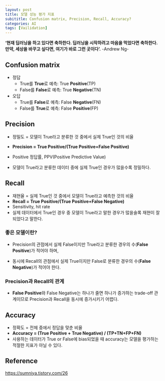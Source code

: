 ```yaml
---
layout: post
title: 모델 성능 평가 지표
subititle: Confusion matrix, Precision, Recall, Accuracy?
categories: AI
tags: [Vailidation]
---
```

**‘현재 딥러닝을 하고 있다면 축하한다. 딥러닝을 시작하려고 마음을 먹었다면 축하한다. 만약, 세상을 바꾸고 싶다면, 여기가 바로 그런 곳이다’.** -Andrew Ng-

## Confusion matrix

* 정답
  * True를 **True**로 예측: True **Positive**(TP)
  * False를 **False**로 예측: True **Negative**(TN)
* 오답
  * True를 **False**로 예측: False **Negative**(FN) 
  * False를 **True**로 예측: False **Positive**(FP)

## Precision

* 정밀도 = 모델이 True라고 분류한 것 중에서 실제 True인 것의 비율

* **Precision = True Positive/(True Positive+False Positive)**
* Positive 정답률, PPV(Positive Predictive Value)
* 모델이 True라고 분류한 데이터 중에 실제 True인 경우가 많을수록 정밀하다.

## Recall

* 재현율 = 실제 True인 것 중에서 모델이 True라고 예측한 것의 비율
* **Recall = True Positive/(True Positive+False Negative)**
* Sensitivity, hit rate
* 실제 데이터에서 True인 경우 중 모델이 True라고 말한 경우가 많을술록 재현이 잘되었다고 말한다.

### 좋은 모델이란?

* Precision의 관점에서 실제 False이지만 True라고 분류한 경우의 수(**False Positive**)가 적어야 하며,

* 동시에 Recall의 관점에서 실제 True이지만 False로 분류한 경우의 수(**False Negative**)가 적어야 한다.

### Precision과 Recall의 관계

* **False Positive**와 False Negative는 하나가 줄면 하나가 증가하는 trade-off 관계이므로 Precision과 Recall을 동시에 증가시키기 어렵다.

## Accuracy

* 정확도 = 전체 중에서 정답을 맞춘 비율
* **Accuracy = (True Positive + True Negative) / (TP+TN+FP+FN)**
* 사용하는 데이터가 True or False에 bias되었을 때 accuracy는 모델을 평가하는 적절한 지표가 아닐 수 있다.

## Reference

https://sumniya.tistory.com/26

